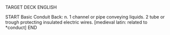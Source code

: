 TARGET DECK
ENGLISH

START
Basic
Conduit
Back: n. 1 channel or pipe conveying liquids. 2 tube or trough protecting insulated electric wires. [medieval latin: related to *conduct]
END
